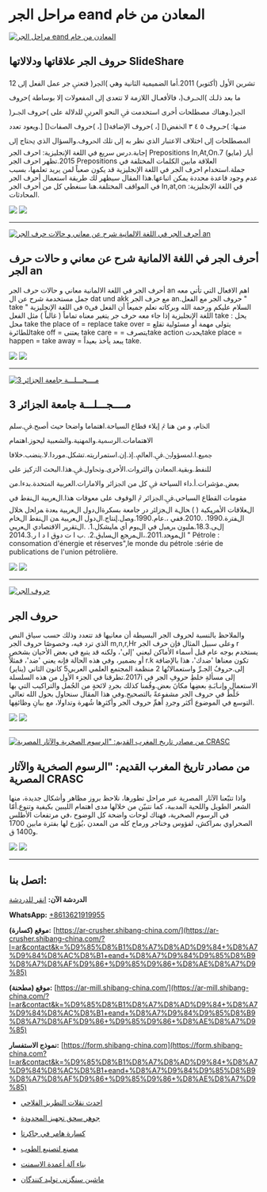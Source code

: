 # مراحل الجر eand المعادن من خام

<a href="https://swt.shibang-china.com/?l=ar&img&k=%D9%85%D8%B1%D8%A7%D8%AD%D9%84+%D8%A7%D9%84%D8%AC%D8%B1+eand+%D8%A7%D9%84%D9%85%D8%B9%D8%A7%D8%AF%D9%86+%D9%85%D9%86+%D8%AE%D8%A7%D9%85" target="_blank">![مراحل الجر eand المعادن من خام](http://static.shibang-china.com/all-800x300/318.jpg)</a>

## حروف الجر علاقاتها ودلالاتها SlideShare
12 تشرين الأول (أكتوبر) 2011.ﺃﻣﺎ ﺍﻟﻀﻤﻴﻤﻴﺔ ﺍﻟﺜﺎﻧﻴﺔ ﻭﻫﻲ )ﺍﳉﺮ( ﻓﺘﻌﲏ ﺟﺮ ﻋﻤﻞ ﺍﻟﻔﻌﻞ ﺇﱃ ﻣﺎ ﺑﻌﺪ ﺫﻟـﻚ )ﺍﳊـﺮﻑ(، ﻓﺎﻷﻓﻌـﺎﻝ ﺍﻟﻼﺯﻣﺔ ﻻ ﺗﺘﻌﺪﻯ ﺇﱃ ﺍﳌﻔﻌﻮﻻﺕ ﺇﻻ ﺑﻮﺳﺎﻃﺔ )ﺣﺮﻭﻑ ﺍﳉﺮ(.ﻭﻫﻨﺎﻙ ﻣﺼﻄﻠﺤﺎﺕ ﺃﺧﺮﻯ ﺍﺳﺘﺨﺪﻣﺖ ﰲ ﺍﻟﻨﺤﻮ ﺍﻟﻌﺮﰊ ﻟﻠﺪﻻﻟﺔ ﻋﻠﻰ )ﺣﺮﻭﻑ ﺍﳉـﺮ( ﻣﻨـﻬﺎ: )ﺣـﺮﻭﻑ ٥ ٤ ٣ ﺍﳋﻔﺾ(] [، )ﺣﺮﻭﻑ ﺍﻹﺿﺎﻓﺔ(] [، )ﺣﺮﻭﻑ ﺍﻟﺼﻔﺎﺕ(] [.ﻭﻳﻌﻮﺩ ﺗﻌﺪﺩ ﺍﳌﺼﻄﻠﺤﺎﺕ ﺇﱃ ﺍﺧﺘﻼﻑ ﺍﻻﻋﺘﺒﺎﺭ ﺍﻟﺬﻱ ﻧﻈﺮ ﺑﻪ ﺇﱃ ﺗﻠﻚ ﺍﳊﺮﻭﻑ.ﻭﺍﻟﺴﺆﺍﻝ ﺍﻟﺬﻱ ﳛﺘﺎﺝ ﺇﱃ ﺇﺟﺎﺑﺔ.درس سريع في اللغة الإنجليزية: احرف الجر Prepositions In,At,On.7 أيار (مايو) 2015.تظهر احرف الجر Prepositions العلاقة مابين الكلمات المختلفة في جملة.استخدام احرف الجر في اللغة الإنجليزية قد يكون صعباً لمن يريد تعلمها، بسبب عدم وجود قاعدة محددة يمكن اتباعها.هذا المقال سيظهر لك طريقة استعمال أحرف الجر في المواقف المختلفة.هنا سنغطي كل من أحرف الجر In,at,on في اللغة الإنجليزية: المحادثات.


<a href="https://whatsapp.shibangsoft.com/WhatsApp.php" target="_blank" title="WhatsApp">![](http://static.shibang-china.com/icon/whatsapp.png)</a> <a href="https://swt.shibang-china.com/?l=ar&icon&k=%D9%85%D8%B1%D8%A7%D8%AD%D9%84+%D8%A7%D9%84%D8%AC%D8%B1+eand+%D8%A7%D9%84%D9%85%D8%B9%D8%A7%D8%AF%D9%86+%D9%85%D9%86+%D8%AE%D8%A7%D9%85" target="_blank">![](http://static.shibang-china.com/icon/chat-ar.png)</a>

---

<a href="https://swt.shibang-china.com/?l=ar&img&k=%D9%85%D8%B1%D8%A7%D8%AD%D9%84+%D8%A7%D9%84%D8%AC%D8%B1+eand+%D8%A7%D9%84%D9%85%D8%B9%D8%A7%D8%AF%D9%86+%D9%85%D9%86+%D8%AE%D8%A7%D9%85" target="_blank">![أحرف الجر في اللغة الالمانية شرح عن معاني و حالات حرف الجر an](http://static.shibang-china.com/all-800x300/1138.jpg)</a>

## أحرف الجر في اللغة الالمانية شرح عن معاني و حالات حرف الجر an
أحرف الجر في اللغة الالمانية معاني و حالات حرف الجر an اهم الافعال التي تأتي معه جمل مستخدمة شرح عن ال dat und akk مع حرف الجر an.حروف الجر مع الفعل &quot; take &quot; فى اللغة الإنجليزية oالسلام عليكم ورحمة الله وبركاته نعلم جميعاً أن الفعل فى اللغة الإنجليزية إذا جاء معه حرف جر يتغير معناه تماماً ( غالباً ) مثل الفعل take : يحل محل take the place of = replace take over = يتولى مهمة أو مسئولية تقلع للطائرةtake off = يعتنى take care = = يتصرفtake action يحدثtake place = happen = take away = يبعد يأخذ بعيداً take.


<a href="https://whatsapp.shibangsoft.com/WhatsApp.php" target="_blank" title="WhatsApp">![](http://static.shibang-china.com/icon/whatsapp.png)</a> <a href="https://swt.shibang-china.com/?l=ar&icon&k=%D9%85%D8%B1%D8%A7%D8%AD%D9%84+%D8%A7%D9%84%D8%AC%D8%B1+eand+%D8%A7%D9%84%D9%85%D8%B9%D8%A7%D8%AF%D9%86+%D9%85%D9%86+%D8%AE%D8%A7%D9%85" target="_blank">![](http://static.shibang-china.com/icon/chat-ar.png)</a>

---

<a href="https://swt.shibang-china.com/?l=ar&img&k=%D9%85%D8%B1%D8%A7%D8%AD%D9%84+%D8%A7%D9%84%D8%AC%D8%B1+eand+%D8%A7%D9%84%D9%85%D8%B9%D8%A7%D8%AF%D9%86+%D9%85%D9%86+%D8%AE%D8%A7%D9%85" target="_blank">![ﻣــــﺠـــﻠـــﺔ جامعة الجزائر 3](http://static.shibang-china.com/all-800x300/1161.jpg)</a>

## ﻣــــﺠـــﻠـــﺔ جامعة الجزائر 3
اﳋﺎم، و ﻣﻦ ﻫﻨﺎ ﰎ إﻳﻼء ﻗﻄﺎع اﻟﺴﻴﺎﺣﺔ.اﻫﺘﻤﺎﻣﺎ واﺿﺤﺎ ﺣﻴﺚ أﺻﺒﺢ.ﰲ.ﺳﻠﻢ اﻻﻫﺘﻤﺎﻣﺎت.اﻟﺮﲰﻴﺔ.واﳌﻬﻨﻴﺔ.واﻟﺸﻌﺒﻴﺔ ﻟﻴﺤﻮز.اﻫﺘﻤﺎم ﲨﻴﻊ.ا.ﳌﺴﺆوﻟﲔ.ﰲ.اﻟﻌﺎﱂ،.إذ.إن.اﺳﺘﻤﺮارﻳﺘﻪ.ﺗﺸﻜﻞ.ﻣﻮردا.ﻻ.ﻳﻨﻀﺐ.ﺧﻼﻓﺎ ﻟﻠﻨﻔﻂ.وﺑﻘﻴﺔ.اﳌﻌﺎدن واﻟﺜﺮوات.اﻷﺧﺮى.وﳓﺎول.ﰲ.ﻫﺬا.اﻟﺒﺤﺚ اﻟﱰﻛﻴﺰ ﻋﻠﻰ ﺑﻌﺾ.ﻣﺆﺷﺮات.أ.داء اﻟﺴﻴﺎﺣﺔ ﰲ ﻛﻞ ﻣﻦ اﳉﺰاﺋﺮ واﻻﻣﺎرات.اﻟﻌﺮﺑﻴﺔ اﳌﺘﺤﺪة.ﺑﺪءا.ﻣﻦ ﻣﻘﻮﻣﺎت اﻟﻘﻄﺎع اﻟﺴﻴﺎﺣﻲ.ﰲ.اﳉﺰاﺋﺮ ﰒ اﻟﻮﻗﻮف ﻋﻠﻰ ﻣﻌﻮﻗﺎت ﻫﺬا.اﻝﻌرﺒﻴﺔ اﻝﻨﻔط ﻓﻲ اﻝﻌﻼﻗﺎت اﻷﻤرﻴﻜﻴﺔ ( ) ﺤﺎﻝﺔ اﻝﺠزاﺌر در جامعة بسكرةاﻝدول اﻝﻌرﺒﻴﺔ ﺒﻌدة ﻤراﺤل ﺨﻼل اﻝﻔﺘرة.1990. .2010.ﻓﻔﻲ ،.ﻋﺎم.1990.وﺼل.إﻨﺘﺎج.اﻝدول اﻝﻌرﺒﻴﺔ ﻤن اﻝﻨﻔط اﻝﺨﺎم إﻝﻰ.18.3.ﻤﻠﻴون ﺒرﻤﻴل ﻓﻲ اﻝﻴوم أي ﻤﺎﻴﺸﻜل.1. .اﻝﺘﻘرﻴر اﻻﻗﺘﺼﺎدي اﻝﻌرﺒﻲ اﻝﻤوﺤد.2011.،اﻝﻤرﺠﻊ اﻝﺴﺎﺒق.2. .ب ا ت دوق ا د ا ر.2014.3 &quot; Pétrole : consomation d&#39;énergie et réserves&quot;,le monde du pétrole :série de publications de l&#39;union pétrolière.


<a href="https://whatsapp.shibangsoft.com/WhatsApp.php" target="_blank" title="WhatsApp">![](http://static.shibang-china.com/icon/whatsapp.png)</a> <a href="https://swt.shibang-china.com/?l=ar&icon&k=%D9%85%D8%B1%D8%A7%D8%AD%D9%84+%D8%A7%D9%84%D8%AC%D8%B1+eand+%D8%A7%D9%84%D9%85%D8%B9%D8%A7%D8%AF%D9%86+%D9%85%D9%86+%D8%AE%D8%A7%D9%85" target="_blank">![](http://static.shibang-china.com/icon/chat-ar.png)</a>

---

<a href="https://swt.shibang-china.com/?l=ar&img&k=%D9%85%D8%B1%D8%A7%D8%AD%D9%84+%D8%A7%D9%84%D8%AC%D8%B1+eand+%D8%A7%D9%84%D9%85%D8%B9%D8%A7%D8%AF%D9%86+%D9%85%D9%86+%D8%AE%D8%A7%D9%85" target="_blank">![حروف الجر](http://static.shibang-china.com/all-800x300/527.jpg)</a>

## حروف الجر
والملاحظ بالنسبة لحروف الجر البسيطة أن معانيها قد تتعدد وذلك حسب سياق النص الذي ترد فيه، وخصوصًا حروف الجر m,n,r,Hr وعلى سبيل المثال فإن حرف الجر r يستخدم بوجه عام قبل أسماء الأماكن ليعني &#39;إلى&#39;، ولكنه قد يتبع في بعض الأحيان بشخص أو بضمير، وفي هذه الحالة فإنه يعني &#39;ضد&#39;، فمثلاً r.k تكون معناها &#39;ضدك&#39;، هذا بالإضافة إلى.حروفُ الجـرِّ واستعمالاتُها 2 منظمة المجتمع العلمي العربي5 كانون الثاني (يناير) 2017.تطرقنا في الجزء الأول من هذه السلسلةi إلى مسألةِ خلطِ حروفِ الجر في الاستعمال وإنـابَـةِ بعضِها مكانَ بعض.وقُمنا كذلك بجردِ لائحةٍ من الجُمل والتراكيب التي بها خَلْطٌ في حروف الجر مشفوعةً بالتصحيح.وفي هذا المقال سنحاول بحول الله تعالى التوسع في الموضوع أكثر وجردِ أهمِّ حروف الجر وأكثرِها شُهرة وتداولا، مع بيانِ وظائفِها.


<a href="https://whatsapp.shibangsoft.com/WhatsApp.php" target="_blank" title="WhatsApp">![](http://static.shibang-china.com/icon/whatsapp.png)</a> <a href="https://swt.shibang-china.com/?l=ar&icon&k=%D9%85%D8%B1%D8%A7%D8%AD%D9%84+%D8%A7%D9%84%D8%AC%D8%B1+eand+%D8%A7%D9%84%D9%85%D8%B9%D8%A7%D8%AF%D9%86+%D9%85%D9%86+%D8%AE%D8%A7%D9%85" target="_blank">![](http://static.shibang-china.com/icon/chat-ar.png)</a>

---

<a href="https://swt.shibang-china.com/?l=ar&img&k=%D9%85%D8%B1%D8%A7%D8%AD%D9%84+%D8%A7%D9%84%D8%AC%D8%B1+eand+%D8%A7%D9%84%D9%85%D8%B9%D8%A7%D8%AF%D9%86+%D9%85%D9%86+%D8%AE%D8%A7%D9%85" target="_blank">![من مصادر تاريخ المغرب القديم: &quot;الرسوم الصخرية والآثار المصرية CRASC](http://static.shibang-china.com/all-800x300/1148.jpg)</a>

## من مصادر تاريخ المغرب القديم: &quot;الرسوم الصخرية والآثار المصرية CRASC
واذا تتبّعنا الآثار المصرية عبر مراحل تطورها، نلاحظ بروز مظاهر وأشكال جديدة، منها الشعر الطويل واللحية المدببة، كما نتبيّن من خلالها مدى اهتمام الليبين بكيفية وتنوع.أمّا في الرسوم الصخرية، فهناك لوحات واضحة كل الوضوح ،في مرتفعات الأطلس الصحراوي بمراكش، لفؤوس وخناجر ورماح كله من المعدن ،يُؤرخ لها بفترة مابين 1700 و1400 ق.

<a href="https://whatsapp.shibangsoft.com/WhatsApp.php" target="_blank" title="WhatsApp">![](http://static.shibang-china.com/icon/whatsapp.png)</a> <a href="https://swt.shibang-china.com/?l=ar&icon&k=%D9%85%D8%B1%D8%A7%D8%AD%D9%84+%D8%A7%D9%84%D8%AC%D8%B1+eand+%D8%A7%D9%84%D9%85%D8%B9%D8%A7%D8%AF%D9%86+%D9%85%D9%86+%D8%AE%D8%A7%D9%85" target="_blank">![](http://static.shibang-china.com/icon/chat-ar.png)</a>

---
## اتصل بنا:

**الدردشة الآن:** [انقر للدردشة](https://swt.shibang-china.com?l=ar&contact&k=%D9%85%D8%B1%D8%A7%D8%AD%D9%84+%D8%A7%D9%84%D8%AC%D8%B1+eand+%D8%A7%D9%84%D9%85%D8%B9%D8%A7%D8%AF%D9%86+%D9%85%D9%86+%D8%AE%D8%A7%D9%85)

**WhatsApp:**  [+8613621919955](https://whatsapp.shibangsoft.com/WhatsApp.php)

**موقع (كسارة):** [https://ar-crusher.shibang-china.com/](https://ar-crusher.shibang-china.com/?l=ar&contact&k=%D9%85%D8%B1%D8%A7%D8%AD%D9%84+%D8%A7%D9%84%D8%AC%D8%B1+eand+%D8%A7%D9%84%D9%85%D8%B9%D8%A7%D8%AF%D9%86+%D9%85%D9%86+%D8%AE%D8%A7%D9%85)

**موقع (مطحنة):** [https://ar-mill.shibang-china.com/](https://ar-mill.shibang-china.com/?l=ar&contact&k=%D9%85%D8%B1%D8%A7%D8%AD%D9%84+%D8%A7%D9%84%D8%AC%D8%B1+eand+%D8%A7%D9%84%D9%85%D8%B9%D8%A7%D8%AF%D9%86+%D9%85%D9%86+%D8%AE%D8%A7%D9%85)

**نموذج الاستفسار:** [https://form.shibang-china.com](https://form.shibang-china.com?l=ar&contact&k=%D9%85%D8%B1%D8%A7%D8%AD%D9%84+%D8%A7%D9%84%D8%AC%D8%B1+eand+%D8%A7%D9%84%D9%85%D8%B9%D8%A7%D8%AF%D9%86+%D9%85%D9%86+%D8%AE%D8%A7%D9%85)

* [احدث نقلات التطريز الفلاحي](../22/%D8%A7%D8%AD%D8%AF%D8%AB%20%D9%86%D9%82%D9%84%D8%A7%D8%AA%20%D8%A7%D9%84%D8%AA%D8%B7%D8%B1%D9%8A%D8%B2%20%D8%A7%D9%84%D9%81%D9%84%D8%A7%D8%AD%D9%8A.md)

* [جوهر سحق تجهيز المحدودة](../23/%D8%AC%D9%88%D9%87%D8%B1%20%D8%B3%D8%AD%D9%82%20%D8%AA%D8%AC%D9%87%D9%8A%D8%B2%20%D8%A7%D9%84%D9%85%D8%AD%D8%AF%D9%88%D8%AF%D8%A9.md)

* [كسارة هامر في جاكرتا](../21/%D9%83%D8%B3%D8%A7%D8%B1%D8%A9%20%D9%87%D8%A7%D9%85%D8%B1%20%D9%81%D9%8A%20%D8%AC%D8%A7%D9%83%D8%B1%D8%AA%D8%A7.md)

* [مصنع لتصنيع الطوب](../25/%D9%85%D8%B5%D9%86%D8%B9%20%D9%84%D8%AA%D8%B5%D9%86%D9%8A%D8%B9%20%D8%A7%D9%84%D8%B7%D9%88%D8%A8.md)

* [بناء آلة أعمدة الاسمنت](../25/%D8%A8%D9%86%D8%A7%D8%A1%20%D8%A2%D9%84%D8%A9%20%D8%A3%D8%B9%D9%85%D8%AF%D8%A9%20%D8%A7%D9%84%D8%A7%D8%B3%D9%85%D9%86%D8%AA.md)

* [ماشین سنگزنی تولید کنندگان](../22/%D9%85%D8%A7%D8%B4%DB%8C%D9%86%20%D8%B3%D9%86%DA%AF%D8%B2%D9%86%DB%8C%20%D8%AA%D9%88%D9%84%DB%8C%D8%AF%20%DA%A9%D9%86%D9%86%D8%AF%DA%AF%D8%A7%D9%86.md)